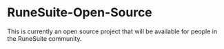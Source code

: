 # RuneSuite-Open-Source
This is currently an open source project that will be available for people in the RuneSuite community.

